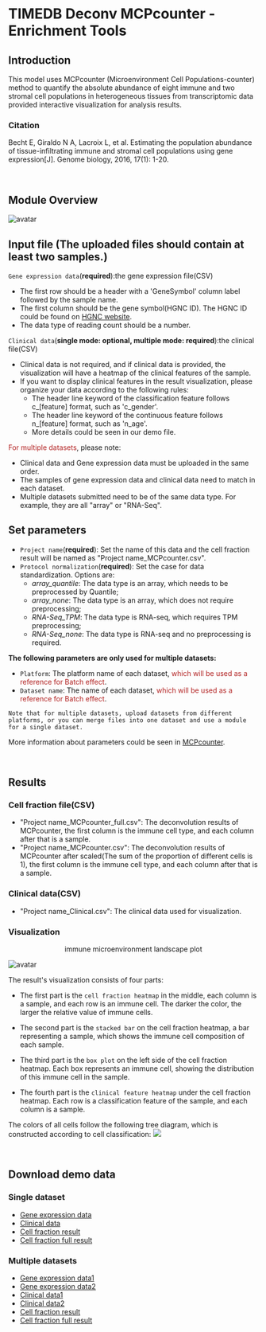 
# TIMEDB Deconv MCPcounter - Enrichment Tools
## Introduction
This model uses MCPcounter (Microenvironment Cell Populations-counter) method to quantify the absolute abundance of eight immune and two stromal cell populations in heterogeneous tissues from transcriptomic data provided interactive visualization for analysis results.

### Citation
Becht E, Giraldo N A, Lacroix L, et al. Estimating the population abundance of tissue-infiltrating immune and stromal cell populations using gene expression[J]. Genome biology, 2016, 17(1): 1-20.

&emsp;
## Module Overview
![avatar](https://timedb.deepomics.org/public/data/image/MCPcounter_structure.jpg)


## Input file (The uploaded files should contain at least two samples.)
`Gene expression data`(**required**):the gene expression file(CSV)

*  The first row should be a header with a 'GeneSymbol' column label followed by the sample name.
*  The first column should be the gene symbol(HGNC ID). The HGNC ID could be found on [HGNC website](https://www.genenames.org/).
* The data type of reading count should be a number. 

`Clinical data`(**single mode: optional, multiple mode: required**):the clinical file(CSV)

* Clinical data is not required, and if clinical data is provided, the visualization will have a heatmap of the clinical features of the sample.
* If you want to display clinical features in the result visualization, please organize your data according to the following rules:
  - The header line keyword of the classification feature follows c\_[feature] format, such as 'c\_gender'.
  - The header line keyword of the continuous feature follows n\_[feature] format, such as 'n\_age'.
  - More details could be seen in our demo file.



 <font color=#B22222>For multiple datasets</font>, please note:

* Clinical data and Gene expression data must be uploaded in the same order.
* The samples of gene expression data and clinical data need to match in each dataset.
* Multiple datasets submitted need to be of the same data type. For example, they are all "array" or "RNA-Seq".



## Set parameters
- `Project name`(**required**): Set the name of this data and the cell fraction result will be named as "Project name\_MCPcounter.csv".
- `Protocol normalization`(**required**): Set the case for data standardization. Options are:
    - *array_quantile*: The data type is an array, which needs to be preprocessed by Quantile;
    - *array_none*: The data type is an array, which does not require preprocessing;
    - *RNA-Seq_TPM*: The data type is RNA-seq, which requires TPM preprocessing; 
    - *RNA-Seq_none*: The data type is RNA-seq and no preprocessing is required.


**The following parameters are only used for multiple datasets:**

- `Platform`: The platform name of each dataset, <font color=#B22222>which will be used as a reference for Batch effect</font>.
- `Dataset name`: The name of each dataset, <font color=#B22222>which will be used as a reference for Batch effect</font>.
  
`Note that for multiple datasets, upload datasets from different platforms, or you can merge files into one dataset and use a module for a single dataset.`

More information about parameters could be seen in [MCPcounter](https://github.com/ebecht/MCPcounter).

&emsp;
## Results
### Cell fraction file(CSV)
- "Project name\_MCPcounter\_full.csv": The deconvolution results of MCPcounter, the first column is the immune cell type, and each column after that is a sample.
- "Project name\_MCPcounter.csv": The deconvolution results of MCPcounter after scaled(The sum of the proportion of different cells is 1), the first column is the immune cell type, and each column after that is a sample.

### Clinical data(CSV)
- "Project name\_Clinical.csv": The clinical data used for visualization.


### Visualization
<center>immune microenvironment landscape plot</center>

![avatar](https://timedb.deepomics.org/public/data/image/MCPcounter_visualization.jpg)



The result's visualization consists of four parts:

- The first part is the `cell fraction heatmap` in the middle, each column is a sample, and each row is an immune cell. The darker the color, the larger the relative value of immune cells.

- The second part is the `stacked bar` on the cell fraction heatmap, a bar representing a sample, which shows the immune cell composition of each sample.

- The third part is the `box plot` on the left side of the cell fraction heatmap. Each box represents an immune cell, showing the distribution of this immune cell in the sample.

- The fourth part is the `clinical feature heatmap` under the cell fraction heatmap. Each row is a classification feature of the sample, and each column is a sample.


The colors of all cells follow the following tree diagram, which is constructed according to cell classification:
<img src="https://timedb.deepomics.org/public/data/image/MCPcounter_cell_tree.jpg">


&emsp;
## Download demo data
### Single dataset
- [Gene expression data](https://timedb.deepomics.org/public/data/module_demo/MCPcounter/single/RNA_TCGA_ACC.csv)
- [Clinical data](https://timedb.deepomics.org/public/data/module_demo/MCPcounter/single/Clinical_TCGA_ACC.csv)
- [Cell fraction result](https://timedb.deepomics.org/public/data/module_demo/MCPcounter/single/TCGA_ACC_MCPcounter.csv)
- [Cell fraction full result](https://timedb.deepomics.org/public/data/module_demo/MCPcounter/single/TCGA_ACC_MCPcounter_full.csv)

### Multiple datasets
- [Gene expression data1](https://timedb.deepomics.org/public/data/module_demo/MCPcounter/mul/input/RNA_GSE9891.csv)
- [Gene expression data2](https://timedb.deepomics.org/public/data/module_demo/MCPcounter/mul/input/RNA_GSE14922.csv)
- [Clinical data1](https://timedb.deepomics.org/public/data/module_demo/MCPcounter/mul/input/Clinical_GSE9891.csv)
- [Clinical data2](https://timedb.deepomics.org/public/data/module_demo/MCPcounter/mul/input/Clinical_GSE14922.csv)
- [Cell fraction result](https://timedb.deepomics.org/public/data/module_demo/MCPcounter/mul/output/demo_MCPcounter.csv)
- [Cell fraction full result](https://timedb.deepomics.org/public/data/module_demo/MCPcounter/mul/output/demo_MCPcounter_full.csv)
